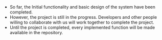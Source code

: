 * So far, the Initial functionality and basic design of the system have been completed. 
* However, the project is still in the progress. Developers and other people willing to collaborate with us will work together to complete the project.
* Until the project is completed, every implemented function will be made available in the repository.
